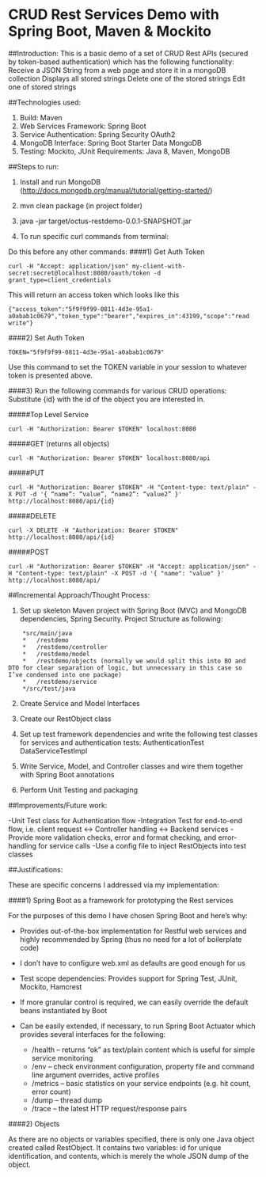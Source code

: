 # CRUD Rest Services Demo with Spring Boot, Maven &amp; Mockito

##Introduction:
This is a basic demo of a set of CRUD Rest APIs (secured by token-based authentication) which has the following functionality:
    Receive a JSON String from a web page and store it in a mongoDB collection
    Displays all stored strings 
    Delete one of the stored strings
    Edit one of stored strings

##Technologies used:
1) Build: Maven
2) Web Services Framework: Spring Boot
3) Service Authentication: Spring Security OAuth2
4) MongoDB Interface: Spring Boot Starter Data MongoDB
5) Testing: Mockito, JUnit
Requirements: Java 8, Maven, MongoDB

##Steps to run:
1) Install and run MongoDB (http://docs.mongodb.org/manual/tutorial/getting-started/)

2) mvn clean package (in project folder)

3) java -jar target/octus-restdemo-0.0.1-SNAPSHOT.jar

4) To run specific curl commands from terminal:

Do this before any other commands:
####1) Get Auth Token
```
curl -H "Accept: application/json" my-client-with-secret:secret@localhost:8080/oauth/token -d grant_type=client_credentials
```

This will return an access token which looks like this
```
{"access_token":"5f9f9f99-0811-4d3e-95a1-a0abab1c0679","token_type":"bearer","expires_in":43199,"scope":"read write"}
```

####2) Set Auth Token
```
TOKEN="5f9f9f99-0811-4d3e-95a1-a0abab1c0679"
```
Use this command to set the TOKEN variable in your session to whatever token is presented above.

####3) Run the following commands for various CRUD operations:
Substitute {id} with the id of the object you are interested in.

#####Top Level Service
```
curl -H "Authorization: Bearer $TOKEN" localhost:8080
```
#####GET (returns all objects)
```
curl -H "Authorization: Bearer $TOKEN" localhost:8080/api
```
#####PUT
```
curl -H "Authorization: Bearer $TOKEN" -H "Content-type: text/plain" -X PUT -d '{ “name”: “value”, “name2”: “value2” }' http://localhost:8080/api/{id}
```
#####DELETE
```
curl -X DELETE -H "Authorization: Bearer $TOKEN" http://localhost:8080/api/{id}
```
#####POST
```
curl -H "Authorization: Bearer $TOKEN" -H "Accept: application/json" -H "Content-type: text/plain" -X POST -d '{ "name": "value" }' http://localhost:8080/api/
```

##Incremental Approach/Thought Process:

1) Set up skeleton Maven project with Spring Boot (MVC) and MongoDB dependencies, Spring Security. Project Structure as following:
```
	*src/main/java
	*	/restdemo
	*	/restdemo/controller
	*	/restdemo/model
	*	/restdemo/objects (normally we would split this into BO and DTO for clear separation of logic, but unnecessary in this case so I’ve condensed into one package)
	*	/restdemo/service
	*/src/test/java
```

2) Create Service and Model Interfaces

3) Create our RestObject class

4) Set up test framework dependencies and write the following test classes for services and authentication tests:
AuthenticationTest
DataServiceTestImpl

5) Write Service, Model, and Controller classes and wire them together with Spring Boot annotations

6) Perform Unit Testing and packaging 



##Improvements/Future work:

-Unit Test class for Authentication flow
-Integration Test for end-to-end flow, i.e. client request <-> Controller handling <-> Backend services
-Provide more validation checks, error and format checking, and error-handling for service calls
-Use a config file to inject RestObjects into test classes



##Justifications:

These are specific concerns I addressed via my implementation:

####1) Spring Boot as a framework for prototyping the Rest services

For the purposes of this demo I have chosen Spring Boot and here’s why:

* Provides out-of-the-box implementation for Restful web services and highly recommended by Spring (thus no need for a lot of boilerplate code)
* I don’t have to configure web.xml as defaults are good enough for us
* Test scope dependencies: Provides support for Spring Test, JUnit, Mockito, Hamcrest
* If more granular control is required, we can easily override the default beans instantiated by Boot
* Can be easily extended, if necessary, to run Spring Boot Actuator which provides several interfaces for the following:


    * /health – returns “ok” as text/plain content which is useful for simple service monitoring
    * /env – check environment configuration, property file and command line argument overrides, active profiles
    * /metrics – basic statistics on your service endpoints (e.g. hit count, error count)
    * /dump – thread dump
    * /trace – the latest HTTP request/response pairs

####2) Objects

As there are no objects or variables specified, there is only one Java object created called RestObject. It contains two variables: id for unique identification, and contents, which is merely the whole JSON dump of the object.

